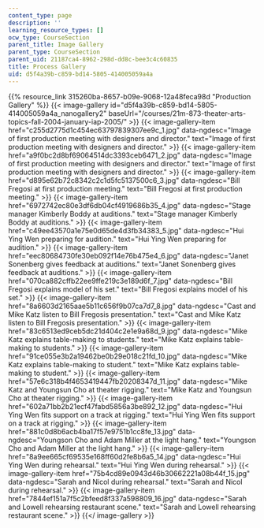 ```yaml
---
content_type: page
description: ''
learning_resource_types: []
ocw_type: CourseSection
parent_title: Image Gallery
parent_type: CourseSection
parent_uid: 21187ca4-8962-298d-dd8c-bee3c4c60835
title: Process Gallery
uid: d5f4a39b-c859-bd14-5805-414005059a4a
---
```


{{% resource_link 315260ba-8657-b09e-9068-12a48feca98d "Production Gallery" %}}
{{< image-gallery id="d5f4a39b-c859-bd14-5805-414005059a4a_nanogallery2" baseUrl="/courses/21m-873-theater-arts-topics-fall-2004-january-iap-2005/" >}}
{{< image-gallery-item href="c255d2775d1c454ec63797839307ee9c_1.jpg" data-ngdesc="Image of first production meeting with designers and director." text="Image of first production meeting with designers and director." >}}
{{< image-gallery-item href="a9f0bc2d8bf69064514dc3393ceb6471_2.jpg" data-ngdesc="Image of first production meeting with designers and director." text="Image of first production meeting with designers and director." >}}
{{< image-gallery-item href="d895e62b72c8342c2c1d5fc5137500c6_3.jpg" data-ngdesc="Bill Fregosi at first production meeting." text="Bill Fregosi at first production meeting." >}}
{{< image-gallery-item href="6972742ec80e3df6db04cf4919686b35_4.jpg" data-ngdesc="Stage manager Kimberly Boddy at auditions." text="Stage manager Kimberly Boddy at auditions." >}}
{{< image-gallery-item href="c49ee43570a1e75e0d65de4d3fb34383_5.jpg" data-ngdesc="Hui Ying Wen preparing for audition." text="Hui Ying Wen preparing for audition." >}}
{{< image-gallery-item href="eec80684730fe30eb092f14e76b475e4_6.jpg" data-ngdesc="Janet Sonenberg gives feedback at auditions." text="Janet Sonenberg gives feedback at auditions." >}}
{{< image-gallery-item href="070ca882cffb22ee9ffe219c3e189d6f_7.jpg" data-ngdesc="Bill Fregosi explains model of his set." text="Bill Fregosi explains model of his set." >}}
{{< image-gallery-item href="8a6603d2165aae5b11c656f9b07ca7d7_8.jpg" data-ngdesc="Cast and Mike Katz listen to Bill Fregosis presentation." text="Cast and Mike Katz listen to Bill Fregosis presentation." >}}
{{< image-gallery-item href="83c6513ed9ceb5dc21d404c2e1e9a68d_9.jpg" data-ngdesc="Mike Katz explains table-making to students." text="Mike Katz explains table-making to students." >}}
{{< image-gallery-item href="91ce055e3b2a19462be0b29e018c21fd_10.jpg" data-ngdesc="Mike Katz explains table-making to student." text="Mike Katz explains table-making to student." >}}
{{< image-gallery-item href="57e6c318b4f4653419447fb20208347d_11.jpg" data-ngdesc="Mike Katz and Youngsun Cho at theater rigging." text="Mike Katz and Youngsun Cho at theater rigging." >}}
{{< image-gallery-item href="602a71bb2b21ecf47fabd5856a3be892_12.jpg" data-ngdesc="Hui Ying Wen fits support on a track at rigging." text="Hui Ying Wen fits support on a track at rigging." >}}
{{< image-gallery-item href="881c0d8b6acb4ba17f57e9751b1cc8fe_13.jpg" data-ngdesc="Youngson Cho and Adam Miller at the light hang." text="Youngson Cho and Adam Miller at the light hang." >}}
{{< image-gallery-item href="8a9ee665cf69535e168ff60d2fe8b6a5_14.jpg" data-ngdesc="Hui Ying Wen during rehearsal." text="Hui Ying Wen during rehearsal." >}}
{{< image-gallery-item href="75b4cd89e0943d46b30662221a08b44f_15.jpg" data-ngdesc="Sarah and Nicol during rehearsal." text="Sarah and Nicol during rehearsal." >}}
{{< image-gallery-item href="7844ef151a7f5c2bfeed8f337a598809_16.jpg" data-ngdesc="Sarah and Lowell rehearsing restaurant scene." text="Sarah and Lowell rehearsing restaurant scene." >}}
{{</ image-gallery >}}